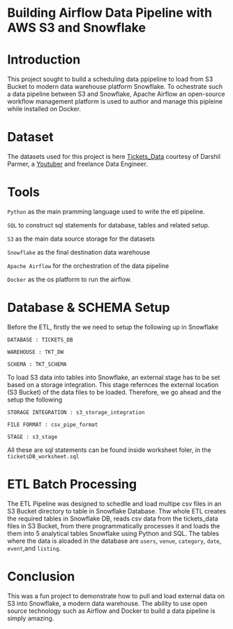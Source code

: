 # Building Airflow Data Pipeline with AWS S3 and Snowflake

# Introduction
This project sought to build a scheduling data ppipeline to load from S3 Bucket to modern data warehouse platform Snowflake.
To ochestrate such a data pipeline between S3 and Snowflake, Apache Airflow an open-source workflow management 
platform is used to author and manage this pipleine while installed on Docker.



# Dataset
The datasets used for this project is here [Tickets_Data](https://www.youtube.com/redirect?event=video_description&redir_token=QUFFLUhqbjBTU1lBTWl0VExvVHg1aUxzNUFZYVRrM2xHUXxBQ3Jtc0tsaExOMGVqYVlRR1FhTjdiQTVuU3o4NWI0RWpUQXBZNlRWYUJpTmh1SElqeGlhYmtPaUJ5UHNBX1dDYXFhSVRkVFRTRUdqcFNEM0xHQlp0anFFWW00bjJ3REtjSGZpRmdqeHhtNTNYMDZqU2p4RjVkSQ&q=https%3A%2F%2Fdocs.aws.amazon.com%2Fredshift%2Flatest%2Fgsg%2Fsamples%2Ftickitdb.zip&v=BopMJPEH6AE) courtesy of Darshil Parmer, a [Youtuber](https://www.youtube.com/@DarshilParmar) and freelance Data Engineer.


# Tools
`Python` as the main pramming language used to write the etl pipeline.

`SQL` to construct sql statements for database, tables and related setup.

`S3` as the main data source storage for the datasets

`Snowflake` as the final destination data warehouse

`Apache Airflow` for the orchestration of the data pipeline

`Docker` as the os platform to run the airflow.

# Database & SCHEMA Setup

Before the ETL, firstly the we need to setup the following up in Snowflake

    DATABASE : TICKETS_DB

    WAREHOUSE : TKT_DW

    SCHEMA : TKT_SCHEMA


To load S3 data into tables into Snowflake, an external stage has to be set based on a storage integration. This stage refernces the external location 
(S3 Bucket) of the data files to be loaded. Therefore, we go ahead and the setup the following


    STORAGE INTEGRATION : s3_storage_integration

    FILE FORMAT : csv_pipe_format 

    STAGE : s3_stage 
    
All these are sql statements can be found inside worksheet foler, in the `ticketsDB_worksheet.sql`


# ETL Batch Processing
The ETL Pipeline was designed to schedlle and load multipe csv files in an S3 Bucket directory to table in Snowflake Database.
Thw whole ETL creates the required tables in Snowflake DB, reads csv data from the tickets_data files in S3 Bucket,
from there programmatically processes it and loads the them into 5 analytical tables Snowflake using Python and SQL.
The tables where the data is aloaded in the database are `users`, `venue`, `category`, `date`, `event`,and `listing`.


# Conclusion
This was a fun project to demonstrate how to pull and load external data on S3 into Snowflake, a modern data warehouse.
The ability to use open source technology such as Airflow and Docker to build a data pipeline is simply amazing.

